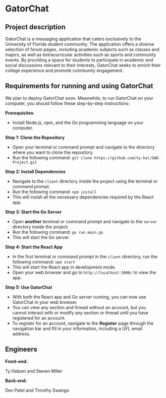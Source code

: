 # GatorChat

## Project description
GatorChat is a messaging application that caters exclusively to the University of Florida student community. The application offers a diverse selection of forum pages, including academic subjects such as classes and majors, as well as extracurricular activities such as sports and community events. By providing a space for students to participate in academic and social discussions relevant to their interests, GatorChat seeks to enrich their college experience and promote community engagement.

## Requirements for running and using GatorChat
We plan to deploy GatorChat soon. Meanwhile, to run GatorChat on your computer, you should follow these step-by-step instructions:

**Prerequisites**:
- Install Node.js, npm, and the Go programming language on your computer.

**Step 1: Clone the Repository**
- Open your terminal or command prompt and navigate to the directory where you want to clone the repository.
- Run the following command: `git clone https://github.com/ty-hal/SWE-Project.git`

**Step 2: Install Dependencies**
- Navigate to the `client` directory inside the project using the terminal or command prompt.
- Run the following command: `npm install`
- This will install all the necessary dependencies required by the React app.

**Step 3: Start the Go Server**
- Open **another** terminal or command prompt and navigate to the `server` directory inside the project.
- Run the following command: `go run main.go`
- This will start the Go server.

**Step 4: Start the React App**
- In the first terminal or command prompt in the `client` directory, run the following command: `npm start`
- This will start the React app in development mode.
- Open your web browser and go to `http://localhost:3000/` to view the app.

**Step 5: Use GatorChat**
- With both the React app and Go server running, you can now use GatorChat in your web browser.
- You can view any section and thread without an account, but you cannot interact with or modify any section or thread until you have registered for an account.
- To register for an account, navigate to the **Register** page through the navigation bar and fill in your information, including a UFL email address.

## Engineers
**Front-end:** 

Ty Halpen and Steven Miller

**Back-end:** 

Dev Patel and Timothy Swango
